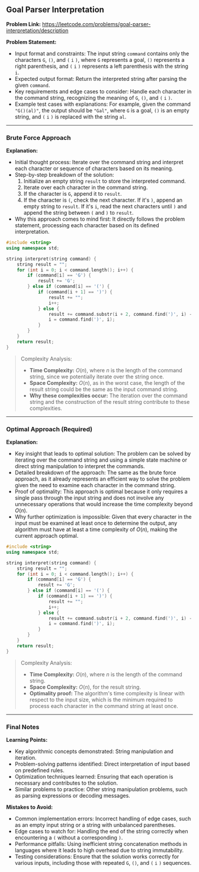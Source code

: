 ## Goal Parser Interpretation

**Problem Link:** https://leetcode.com/problems/goal-parser-interpretation/description

**Problem Statement:**
- Input format and constraints: The input string `command` contains only the characters `G`, `()`, and `(` `i` `)`, where `G` represents a goal, `()` represents a right parenthesis, and `(` `i` `)` represents a left parenthesis with the string `i`.
- Expected output format: Return the interpreted string after parsing the given `command`.
- Key requirements and edge cases to consider: Handle each character in the command string, recognizing the meaning of `G`, `()`, and `(` `i` `)`.
- Example test cases with explanations: For example, given the command `"G()(al)"`, the output should be `"Gal"`, where `G` is a goal, `()` is an empty string, and `(` `i` `)` is replaced with the string `al`.

---

### Brute Force Approach

**Explanation:**
- Initial thought process: Iterate over the command string and interpret each character or sequence of characters based on its meaning.
- Step-by-step breakdown of the solution:
  1. Initialize an empty string `result` to store the interpreted command.
  2. Iterate over each character in the command string.
  3. If the character is `G`, append it to `result`.
  4. If the character is `(`, check the next character. If it's `)`, append an empty string to `result`. If it's `i`, read the next characters until `)` and append the string between `(` and `)` to `result`.
- Why this approach comes to mind first: It directly follows the problem statement, processing each character based on its defined interpretation.

```cpp
#include <string>
using namespace std;

string interpret(string command) {
    string result = "";
    for (int i = 0; i < command.length(); i++) {
        if (command[i] == 'G') {
            result += 'G';
        } else if (command[i] == '(') {
            if (command[i + 1] == ')') {
                result += "";
                i++;
            } else {
                result += command.substr(i + 2, command.find(')', i) - i - 2);
                i = command.find(')', i);
            }
        }
    }
    return result;
}
```

> Complexity Analysis:
> - **Time Complexity:** $O(n)$, where $n$ is the length of the command string, since we potentially iterate over the string once.
> - **Space Complexity:** $O(n)$, as in the worst case, the length of the result string could be the same as the input command string.
> - **Why these complexities occur:** The iteration over the command string and the construction of the result string contribute to these complexities.

---

### Optimal Approach (Required)

**Explanation:**
- Key insight that leads to optimal solution: The problem can be solved by iterating over the command string and using a simple state machine or direct string manipulation to interpret the commands.
- Detailed breakdown of the approach: The same as the brute force approach, as it already represents an efficient way to solve the problem given the need to examine each character in the command string.
- Proof of optimality: This approach is optimal because it only requires a single pass through the input string and does not involve any unnecessary operations that would increase the time complexity beyond $O(n)$.
- Why further optimization is impossible: Given that every character in the input must be examined at least once to determine the output, any algorithm must have at least a time complexity of $O(n)$, making the current approach optimal.

```cpp
#include <string>
using namespace std;

string interpret(string command) {
    string result = "";
    for (int i = 0; i < command.length(); i++) {
        if (command[i] == 'G') {
            result += 'G';
        } else if (command[i] == '(') {
            if (command[i + 1] == ')') {
                result += "";
                i++;
            } else {
                result += command.substr(i + 2, command.find(')', i) - i - 2);
                i = command.find(')', i);
            }
        }
    }
    return result;
}
```

> Complexity Analysis:
> - **Time Complexity:** $O(n)$, where $n$ is the length of the command string.
> - **Space Complexity:** $O(n)$, for the result string.
> - **Optimality proof:** The algorithm's time complexity is linear with respect to the input size, which is the minimum required to process each character in the command string at least once.

---

### Final Notes

**Learning Points:**
- Key algorithmic concepts demonstrated: String manipulation and iteration.
- Problem-solving patterns identified: Direct interpretation of input based on predefined rules.
- Optimization techniques learned: Ensuring that each operation is necessary and contributes to the solution.
- Similar problems to practice: Other string manipulation problems, such as parsing expressions or decoding messages.

**Mistakes to Avoid:**
- Common implementation errors: Incorrect handling of edge cases, such as an empty input string or a string with unbalanced parentheses.
- Edge cases to watch for: Handling the end of the string correctly when encountering a `(` without a corresponding `)`.
- Performance pitfalls: Using inefficient string concatenation methods in languages where it leads to high overhead due to string immutability.
- Testing considerations: Ensure that the solution works correctly for various inputs, including those with repeated `G`, `()`, and `(` `i` `)` sequences.